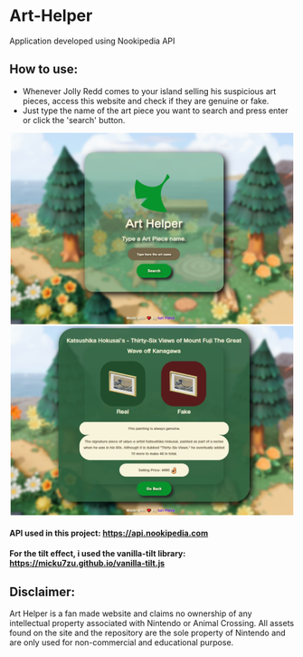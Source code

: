 # Art-Helper
 Application developed using Nookipedia API

## How to use: 
  
- Whenever Jolly Redd comes to your island selling his suspicious art pieces, access this website and check if they are genuine or fake.
- Just type the name of the art piece you want to search and press enter or click the 'search' button.

<p align="center">
  <img src="screenshot1.png" width="500" title="Home Screen" alt="Home Screen">
  <img src="screenshot2.png" width="500" title="Art Info Screen" alt="Art Info Screen">
</p>


#### API used in this project: https://api.nookipedia.com
#### For the tilt effect, i used the vanilla-tilt library: https://micku7zu.github.io/vanilla-tilt.js

## Disclaimer:

Art Helper is a fan made website and claims no ownership of any intellectual property associated with Nintendo or Animal Crossing. All assets found on the site and the repository are the sole property of Nintendo and are only used for non-commercial and educational purpose.

